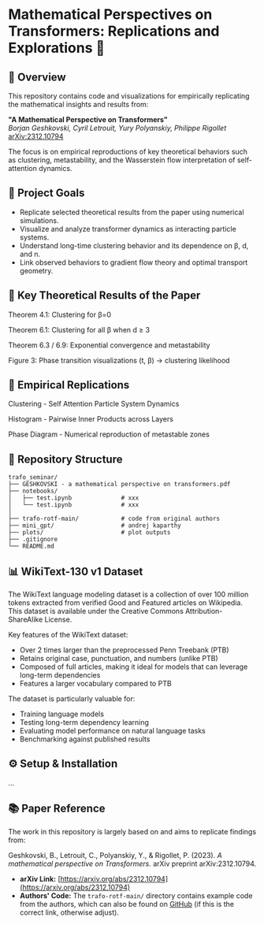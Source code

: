 # Mathematical Perspectives on Transformers: Replications and Explorations 🔬

## 📌 Overview

This repository contains code and visualizations for empirically replicating the mathematical insights and results from:

**"A Mathematical Perspective on Transformers"**  
*Borjan Geshkovski, Cyril Letrouit, Yury Polyanskiy, Philippe Rigollet*  
[arXiv:2312.10794](https://arxiv.org/abs/2312.10794)

The focus is on empirical reproductions of key theoretical behaviors such as clustering, metastability, and the Wasserstein flow interpretation of self-attention dynamics.

## 🎯 Project Goals

- Replicate selected theoretical results from the paper using numerical simulations.
- Visualize and analyze transformer dynamics as interacting particle systems.
- Understand long-time clustering behavior and its dependence on β, d, and n.
- Link observed behaviors to gradient flow theory and optimal transport geometry.

## 📐 Key Theoretical Results of the Paper

Theorem 4.1: Clustering for β=0  

Theorem 6.1: Clustering for all β when d ≥ 3  

Theorem 6.3 / 6.9: Exponential convergence and metastability  

Figure 3: Phase transition visualizations (t, β) → clustering likelihood


## 🔬 Empirical Replications

Clustering - Self Attention Particle System Dynamics

Histogram - Pairwise Inner Products across Layers  

Phase Diagram - Numerical reproduction of metastable zones

## 📁 Repository Structure

```
trafo_seminar/
├── GESHKOVSKI - a mathematical perspective on transformers.pdf 
├── notebooks/
│   ├── test.ipynb              # xxx
│   └── test.ipynb              # xxx
│
├── trafo-rotf-main/            # code from original authors
├── mini_gpt/                   # andrej kaparthy
├── plots/                      # plot outputs
├── .gitignore
└── README.md
```

## 📊 WikiText-130 v1 Dataset

The WikiText language modeling dataset is a collection of over 100 million tokens extracted from verified Good and Featured articles on Wikipedia. This dataset is available under the Creative Commons Attribution-ShareAlike License.

Key features of the WikiText dataset:
- Over 2 times larger than the preprocessed Penn Treebank (PTB)
- Retains original case, punctuation, and numbers (unlike PTB)
- Composed of full articles, making it ideal for models that can leverage long-term dependencies
- Features a larger vocabulary compared to PTB

The dataset is particularly valuable for:
- Training language models
- Testing long-term dependency learning
- Evaluating model performance on natural language tasks
- Benchmarking against published results

## ⚙️ Setup & Installation

...

## 📚 Paper Reference

The work in this repository is largely based on and aims to replicate findings from:

Geshkovski, B., Letrouit, C., Polyanskiy, Y., & Rigollet, P. (2023). *A mathematical perspective on Transformers*. arXiv preprint arXiv:2312.10794.
*   **arXiv Link:** [https://arxiv.org/abs/2312.10794](https://arxiv.org/abs/2312.10794)
*   **Authors' Code:** The `trafo-rotf-main/` directory contains example code from the authors, which can also be found on [GitHub](https://github.com/borjanG/2023-transformers-rotf) (if this is the correct link, otherwise adjust).